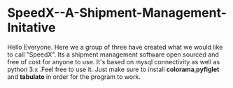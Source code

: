 # SpeedX--A-Shipment-Management-Initative
Hello Everyone. 
Here we a group of three have created what we would like to call "SpeedX". 
Its a shipment management software open sourced and free of cost for anyone to use.
It's based on mysql connectivity as well as python 3.x .Feel free to use it. 
Just make sure to install **colorama**,**pyfiglet** and **tabulate** in order for the program to work.
